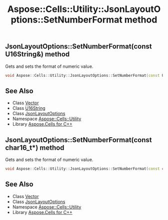 ﻿---
title: Aspose::Cells::Utility::JsonLayoutOptions::SetNumberFormat method
linktitle: SetNumberFormat
second_title: Aspose.Cells for C++ API Reference
description: 'Aspose::Cells::Utility::JsonLayoutOptions::SetNumberFormat method. Gets and sets the format of numeric value in C++.'
type: docs
weight: 1500
url: /cpp/aspose.cells.utility/jsonlayoutoptions/setnumberformat/
---
## JsonLayoutOptions::SetNumberFormat(const U16String\&) method


Gets and sets the format of numeric value.

```cpp
void Aspose::Cells::Utility::JsonLayoutOptions::SetNumberFormat(const U16String &value)
```

## See Also

* Class [Vector](../../../aspose.cells/vector/)
* Class [U16String](../../../aspose.cells/u16string/)
* Class [JsonLayoutOptions](../)
* Namespace [Aspose::Cells::Utility](../../)
* Library [Aspose.Cells for C++](../../../)
## JsonLayoutOptions::SetNumberFormat(const char16_t*) method


Gets and sets the format of numeric value.

```cpp
void Aspose::Cells::Utility::JsonLayoutOptions::SetNumberFormat(const char16_t *value)
```

## See Also

* Class [Vector](../../../aspose.cells/vector/)
* Class [JsonLayoutOptions](../)
* Namespace [Aspose::Cells::Utility](../../)
* Library [Aspose.Cells for C++](../../../)
